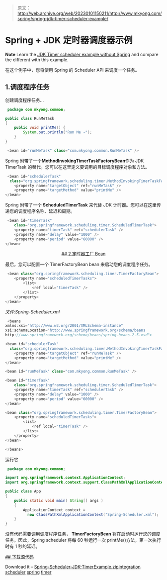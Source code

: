 > 原文：<http://web.archive.org/web/20230101150211/http://www.mkyong.com/spring/spring-jdk-timer-scheduler-example/>

# Spring + JDK 定时器调度器示例

**Note**
Learn the [JDK Timer scheduler example without Spring](http://web.archive.org/web/20190214222721/http://www.mkyong.com/java/jdk-timer-scheduler-example/) and compare the different with this example.

在这个例子中，您将使用 Spring 的 Scheduler API 来调度一个任务。

## 1.调度程序任务

创建调度程序任务…

```java
 package com.mkyong.common;

public class RunMeTask
{
	public void printMe() {
		System.out.println("Run Me ~");
	}
} 
```

```java
 <bean id="runMeTask" class="com.mkyong.common.RunMeTask" /> 
```

Spring 附带了一个**MethodInvokingTimerTaskFactoryBean**作为 JDK TimerTask 的替代。您可以在这里定义要调用的目标调度程序对象和方法。

```java
 <bean id="schedulerTask" 
  class="org.springframework.scheduling.timer.MethodInvokingTimerTaskFactoryBean">
	<property name="targetObject" ref="runMeTask" />
	<property name="targetMethod" value="printMe" />
</bean> 
```

Spring 附带了一个 **ScheduledTimerTask** 来代替 JDK 计时器。您可以在这里传递您的调度程序名称、延迟和周期。

```java
 <bean id="timerTask"
	class="org.springframework.scheduling.timer.ScheduledTimerTask">
	<property name="timerTask" ref="schedulerTask" />
	<property name="delay" value="1000" />
	<property name="period" value="60000" />
</bean> 
```

 <ins class="adsbygoogle" style="display:block; text-align:center;" data-ad-format="fluid" data-ad-layout="in-article" data-ad-client="ca-pub-2836379775501347" data-ad-slot="6894224149">## 2.定时器工厂 Bean

最后，您可以配置一个 TimerFactoryBean bean 来启动您的调度程序任务。

```java
 <bean class="org.springframework.scheduling.timer.TimerFactoryBean">
	<property name="scheduledTimerTasks">
		<list>
			<ref local="timerTask" />
		</list>
	</property>
</bean> 
```

*文件:Spring-Scheduler.xml*

```java
 <beans 
xmlns:xsi="http://www.w3.org/2001/XMLSchema-instance"
xsi:schemaLocation="http://www.springframework.org/schema/beans
http://www.springframework.org/schema/beans/spring-beans-2.5.xsd">

<bean id="schedulerTask" 
  class="org.springframework.scheduling.timer.MethodInvokingTimerTaskFactoryBean">
	<property name="targetObject" ref="runMeTask" />
	<property name="targetMethod" value="printMe" />
</bean>

<bean id="runMeTask" class="com.mkyong.common.RunMeTask" />

<bean id="timerTask"
	class="org.springframework.scheduling.timer.ScheduledTimerTask">
	<property name="timerTask" ref="schedulerTask" />
	<property name="delay" value="1000" />
	<property name="period" value="60000" />
</bean>

<bean class="org.springframework.scheduling.timer.TimerFactoryBean">
	<property name="scheduledTimerTasks">
		<list>
			<ref local="timerTask" />
		</list>
	</property>
</bean>

</beans> 
```

运行它

```java
 package com.mkyong.common;

import org.springframework.context.ApplicationContext;
import org.springframework.context.support.ClassPathXmlApplicationContext;

public class App 
{
    public static void main( String[] args )
    {
    	ApplicationContext context = 
		  new ClassPathXmlApplicationContext("Spring-Scheduler.xml");
    }
} 
```

没有代码需要调用调度程序任务， **TimerFactoryBean** 将在启动时运行您的调度任务。因此，Spring scheduler 将每 60 秒运行一次 printMe()方法，第一次执行时有 1 秒的延迟。

 <ins class="adsbygoogle" style="display:block" data-ad-client="ca-pub-2836379775501347" data-ad-slot="8821506761" data-ad-format="auto" data-ad-region="mkyongregion">## 下载源代码

Download it – [Spring-Scheduler-JDK-TimerExample.zip](http://web.archive.org/web/20190214222721/http://www.mkyong.com/wp-content/uploads/2010/04/Spring-Scheduler-JDK-TimerExample.zip)[integration](http://web.archive.org/web/20190214222721/http://www.mkyong.com/tag/integration/) [scheduler](http://web.archive.org/web/20190214222721/http://www.mkyong.com/tag/scheduler/) [spring](http://web.archive.org/web/20190214222721/http://www.mkyong.com/tag/spring/) [timer](http://web.archive.org/web/20190214222721/http://www.mkyong.com/tag/timer/)







